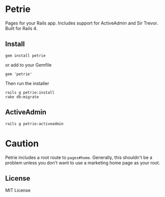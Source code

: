# Petrie

Pages for your Rails app. Includes support for ActiveAdmin and Sir Trevor. Built for Rails 4.

## Install

    gem install petrie

or add to your Gemfile

    gem 'petrie'

Then run the installer

    rails g petrie:install
    rake db:migrate

## ActiveAdmin

    rails g petrie:activeadmin

# Caution

Petrie includes a root route to `pages#home`. Generally, this shouldn't be a problem unless you don't want to use a marketing home page as your root.

## License

MIT License
